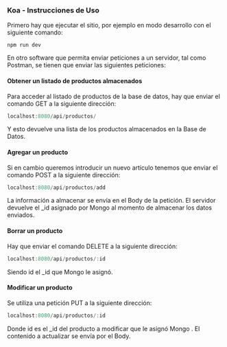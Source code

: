 ### Koa - Instrucciones de Uso

Primero hay que ejecutar el sitio, por ejemplo en modo desarrollo con el siguiente comando:

  `npm run dev`
      
En otro software que permita enviar peticiones a un servidor, tal como Postman, se tienen que enviar las siguientes peticiones:
    



#### Obtener un listado de productos almacenados

Para acceder al listado de productos de la base de datos, hay que enviar el comando GET a la siguiente dirección:

```javascript
localhost:8080/api/productos/
```
Y esto devuelve una lista de los productos almacenados en la Base de Datos.

#### Agregar un producto

Si en cambio queremos introducir un nuevo artículo tenemos que enviar el comando POST a la siguiente dirección:

```javascript
localhost:8080/api/productos/add
```
La información a almacenar se envía en el Body de la petición.
El servidor devuelve el _id asignado por Mongo al momento de almacenar los datos enviados.


#### Borrar un producto

Hay que enviar el comando DELETE a la siguiente dirección:

```javascript
localhost:8080/api/productos/:id
```
Siendo id el _id que Mongo le asignó.

#### Modificar un producto

Se utiliza una petición PUT a la siguiente dirección:

```javascript
localhost:8080/api/productos/:id
```
Donde id es el _id del producto a modificar que le asignó Mongo . El contenido a actualizar se envía por el Body.
